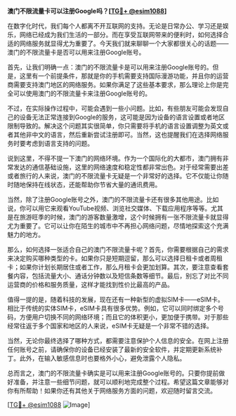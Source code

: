 **澳门不限流量卡可以注册Google吗？[[TG💪+ @esim1088](https://t.me/s/esim1088)]**

在数字化时代，我们每个人都离不开互联网的支持。无论是日常办公、学习还是娱乐，网络已经成为我们生活的一部分。而在享受互联网带来的便利时，如何选择合适的网络服务就显得尤为重要了。今天我们就来聊聊一个大家都很关心的话题——澳门的不限流量卡是否可以用来注册Google账号。

首先，让我们明确一点：澳门的不限流量卡是可以用来注册Google账号的。但是，这里有一个前提条件，那就是你的手机需要支持国际漫游功能，并且你的运营商需要支持澳门地区的网络服务。如果你满足了这些基本要求，那么理论上你是完全可以使用澳门的不限流量卡来注册Google账号的。

不过，在实际操作过程中，可能会遇到一些小问题。比如，有些朋友可能会发现自己的设备无法正常连接到Google的服务，这可能是因为设备的语言设置或者地区限制导致的。解决这个问题其实很简单，你只需要将手机的语言设置调整为英文或者其他非中文的语言，然后重新尝试注册即可。当然，这也提醒我们在选择网络服务时要考虑到语言支持的问题。

说到这里，不得不提一下澳门的网络环境。作为一个国际化的大都市，澳门拥有非常发达的通信基础设施，这里的网络速度和稳定性都非常出色。对于经常需要出差或者旅行的人来说，澳门的不限流量卡无疑是一个非常好的选择。它不仅能让你随时随地保持在线状态，还能帮助你节省大量的通讯费用。

当然，除了注册Google账号之外，澳门的不限流量卡还有很多其他用途。比如说，你可以用它来观看YouTube视频、浏览社交媒体、下载应用程序等等。尤其是在旅游旺季的时候，澳门的游客数量激增，这个时候拥有一张不限流量卡就显得尤为重要了。它可以让你在陌生的城市中不再担心网络问题，尽情地探索这个充满魅力的地方。

那么，如何选择一张适合自己的澳门不限流量卡呢？首先，你需要根据自己的需求来决定购买哪种类型的卡。如果你只是短期逗留，那么可以选择日租卡或者周租卡；如果你计划长期居住或者工作，那么月租卡会更加划算。其次，要注意查看套餐内容，包括流量大小、通话分钟数以及短信条数等细节。最后，别忘了对比不同运营商的价格和服务质量，这样才能找到性价比最高的产品。

值得一提的是，随着科技的发展，现在还有一种新型的虚拟SIM卡——eSIM卡。相比于传统的实体SIM卡，eSIM卡具有很多优势。例如，它可以同时绑定多个号码，方便用户切换不同的网络环境；而且它的体积更小，更加便于携带。对于那些经常往返于多个国家和地区的人来说，eSIM卡无疑是一个非常不错的选择。

当然，无论你最终选择了哪种方式，都需要注意保护个人信息的安全。在网上注册任何账号之前，请确保你的设备已经安装了最新的安全软件，并定期更新系统补丁。此外，在输入敏感信息时也要格外小心，避免泄露个人隐私。

总而言之，澳门的不限流量卡确实是可以用来注册Google账号的。只要你提前做好准备，并注意一些细节问题，就可以顺利地完成整个过程。希望这篇文章能够对你有所帮助！如果你还有其他关于网络服务方面的问题，欢迎随时留言交流。

[[TG💪+ @esim1088](https://t.me/s/esim1088) ![Image](https://i.postimg.cc/4NQfJmqS/Snipaste-2025-05-13-00-14-12.png)]
